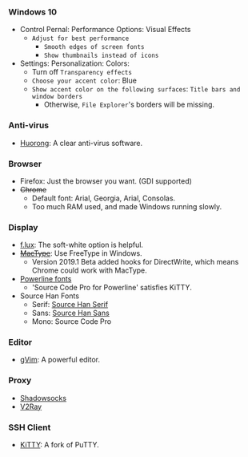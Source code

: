 ### Windows 10
+ Control Pernal: Performance Options: Visual Effects
  + `Adjust for best performance`
    + `Smooth edges of screen fonts`
    + `Show thumbnails instead of icons`
+ Settings: Personalization: Colors:
  + Turn off `Transparency effects`
  + `Choose your accent color`: Blue
  + `Show accent color on the following surfaces`: `Title bars and window borders`
    + Otherwise, `File Explorer`'s borders will be missing.

### Anti-virus
+ [Huorong](https://www.huorong.cn): A clear anti-virus software.

### Browser
+ Firefox: Just the browser you want. (GDI supported)
+ ~~Chrome~~
  + Default font: Arial, Georgia, Arial, Consolas.
  + Too much RAM used, and made Windows running slowly.

### Display
+ [f.lux](https://justgetflux.com/): The soft-white option is helpful.
+ [~~MacType~~](https://github.com/snowie2000/mactype/releases): Use FreeType in Windows.
  + Version 2019.1 Beta added hooks for DirectWrite, which means Chrome could work
    with MacType.
+ [Powerline fonts](https://github.com/powerline/fonts)
  + 'Source Code Pro for Powerline' satisfies KiTTY.
+ Source Han Fonts
  + Serif: [Source Han Serif](https://github.com/adobe-fonts/source-han-serif/tree/release/#region-specific-subset-otfs)
  + Sans: [Source Han Sans](https://github.com/adobe-fonts/source-han-sans/tree/release#region-specific-subset-otfs)
  + Mono: Source Code Pro

### Editor
+ [gVim](https://www.vim.org): A powerful editor.

### Proxy
+ [Shadowsocks]()
+ [V2Ray](https://github.com/v2ray/v2ray-core)

### SSH Client
+ [KiTTY](https://github.com/cyd01/KiTTY): A fork of PuTTY.
